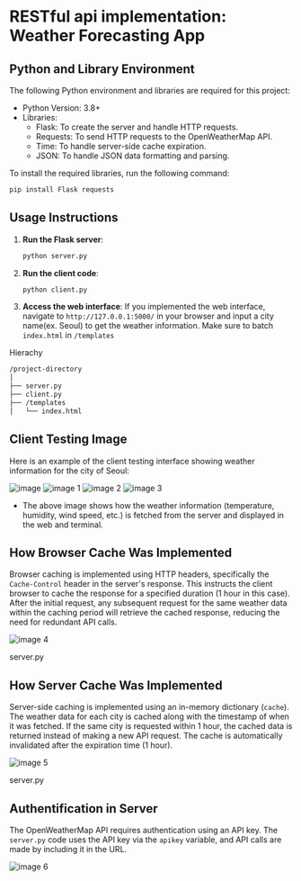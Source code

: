 # RESTful api implementation: Weather Forecasting App

## **Python and Library Environment**

The following Python environment and libraries are required for this project:

- Python Version: 3.8+
- Libraries:
    - Flask: To create the server and handle HTTP requests.
    - Requests: To send HTTP requests to the OpenWeatherMap API.
    - Time: To handle server-side cache expiration.
    - JSON: To handle JSON data formatting and parsing.

To install the required libraries, run the following command:

```bash
pip install Flask requests
```

## Usage Instructions

1. **Run the Flask server**:
    
    ```bash
    python server.py
    ```
    
2. **Run the client code**:
    
    ```bash
    python client.py
    ```
    
3. **Access the web interface**:
If you implemented the web interface, navigate to `http://127.0.0.1:5000/` in your browser and input a city name(ex. Seoul) to get the weather information. Make sure to batch `index.html` in `/templates`

Hierachy

```bash
/project-directory
│
├── server.py  
├── client.py  
├── /templates
│   └── index.html   
```

## Client Testing Image

Here is an example of the client testing interface showing weather information for the city of Seoul:

![image](https://github.com/user-attachments/assets/88ebd297-dab7-4ef8-8644-240c3ac2abf2)
![image 1](https://github.com/user-attachments/assets/47025f0f-81e5-400d-bac9-f2560c951e99)
![image 2](https://github.com/user-attachments/assets/2449eb37-cbd4-4136-bab4-c88e5fc2400f)
![image 3](https://github.com/user-attachments/assets/118b9dbc-f8b1-40ab-93a6-437fc24e2a57)

- The above image shows how the weather information (temperature, humidity, wind speed, etc.) is fetched from the server and displayed in the web and terminal.

## How Browser Cache Was Implemented

Browser caching is implemented using HTTP headers, specifically the `Cache-Control` header in the server's response. This instructs the client browser to cache the response for a specified duration (1 hour in this case). After the initial request, any subsequent request for the same weather data within the caching period will retrieve the cached response, reducing the need for redundant API calls.

![image 4](https://github.com/user-attachments/assets/143fe5c3-d7d1-4798-960d-2a94d21ee595)

server.py

## How Server Cache Was Implemented

Server-side caching is implemented using an in-memory dictionary (`cache`). The weather data for each city is cached along with the timestamp of when it was fetched. If the same city is requested within 1 hour, the cached data is returned instead of making a new API request. The cache is automatically invalidated after the expiration time (1 hour).

![image 5](https://github.com/user-attachments/assets/ccc6855c-3ada-42c6-bd8d-264477bd7874)

server.py

## Authentification in Server

The OpenWeatherMap API requires authentication using an API key. The `server.py` code uses the API key via the `apikey` variable, and API calls are made by including it in the URL.

![image 6](https://github.com/user-attachments/assets/1d531e7c-4f1e-4bba-901b-20efa64f15dc)
